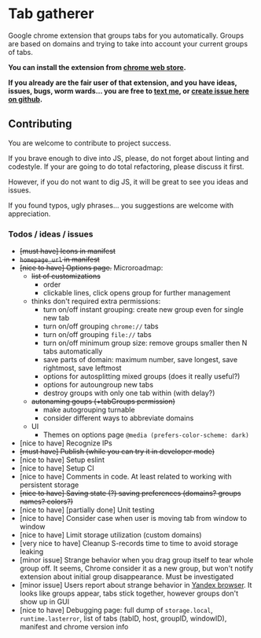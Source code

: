 # Tab gatherer

Google chrome extension that groups tabs for you automatically.
Groups are based on domains and trying to take into account your current groups of tabs.

**You can install the extension from [chrome web store](https://chrome.google.com/webstore/detail/tab-gatherer/iikbgnplcjndhjlacgfdjilfkiabflbd).**

**If you already are the fair user of that extension, and you have ideas, issues, bugs, worm wards... you are free to [text me](a.michurin@gmail.com),
or [create issue here on github](https://github.com/michurin/chrome-extension-tab-gatherer/issues).**

## Contributing

You are welcome to contribute to project success.

If you brave enough to dive into JS, please, do not forget about linting and codestyle.
If your are going to do total refactoring, please discuss it first.

However, if you do not want to dig JS, it will be great to see you ideas and issues.

If you found typos, ugly phrases... you suggestions are welcome with appreciation.

### Todos / ideas / issues

- ~~[must have] Icons in manifest~~
- ~~`homepage_url` in manifest~~
- ~~[nice to have] Options page.~~ Microroadmap:
  - ~~list of customizations~~
    - order
    - clickable lines, click opens group for further management
  - thinks don't required extra permissions:
    - turn on/off instant grouping: create new group even for single new tab
    - turn on/off grouping `chrome://` tabs
    - turn on/off grouping `file://` tabs
    - turn on/off minimum group size: remove groups smaller then N tabs automatically
    - save parts of domain: maximum number, save longest, save rightmost, save leftmost
    - options for autosplitting mixed groups (does it really useful?)
    - options for autoungroup new tabs
    - destroy groups with only one tab within (with delay?)
  - ~~autonaming goups (+tabGroups permission)~~
    - make autogrouping turnable
    - consider different ways to abbreviate domains
  - UI
    - Themes on options page `@media (prefers-color-scheme: dark)`
- [nice to have] Recognize IPs
- ~~[must have] Publish (while you can try it in developer mode)~~
- [nice to have] Setup eslint
- [nice to have] Setup CI
- [nice to have] Comments in code. At least related to working with persistent storage
- ~~[nice to have] Saving state (?) saving preferences (domains? groups names? colors?)~~
- [nice to have] \[partially done] Unit testing
- [nice to have] Consider case when user is moving tab from window to window
- [nice to have] Limit storage utilization (custom domains)
- [very nice to have] Cleanup S-records time to time to avoid storage leaking
- [minor issue] Strange behavior when you drag group itself to tear whole group off. It seems, Chrome consider it as a new group, but won't notify extension about initial group disappearance. Must be investigated
- [minor issue] Users report about strange behavior in [Yandex browser](https://browser.yandex.com/). It looks like groups appear, tabs stick together, however groups don't show up in GUI
- [nice to have] Debugging page: full dump of `storage.local`, `runtime.lasterror`, list of tabs (tabID, host, groupID, windowID), manifest and chrome version info
